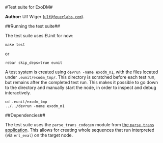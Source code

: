 #Test suite for ExoDM#

__Author:__ Ulf Wiger ([`ulf@feuerlabs.com`](mailto:ulf@feuerlabs.com)).

##Running the test suite##

The test suite uses EUnit for now:

```
make test
```

or

```
rebar skip_deps=true eunit
```

A test system is created using `devrun -name exodm_n1`, with the files
located under `.eunit/exodm_tmp/`. This directory is scratched before each
test run, but remains after the completed test run. This makes it possible
to go down to the directory and manually start the node, in order to inspect
and debug interactively.

```
cd .eunit/exodm_tmp
../../devrun -name exodm_n1
```

##Dependencies##

The test suite uses the `parse_trans_codegen` module from
[the `parse_trans` application](http://github.com/esl/parse_trans). This allows
for creating whole sequences that run interpreted (via `erl_eval`) on the
target node.


